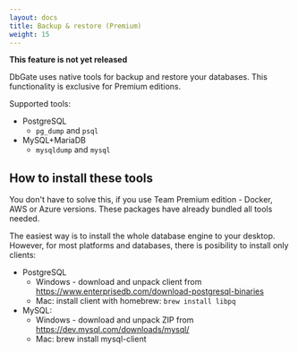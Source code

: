 ```yaml
---
layout: docs
title: Backup & restore (Premium)
weight: 15
---
```


**This feature is not yet released**

DbGate uses native tools for backup and restore your databases. This functionality is exclusive for Premium editions.

Supported tools:

- PostgreSQL
  - `pg_dump` and `psql`
- MySQL+MariaDB
  - `mysqldump` and `mysql`

## How to install these tools
You don't have to solve this, if you use Team Premium edition - Docker, AWS or Azure versions. These packages have already bundled all tools needed.

The easiest way is to install the whole database engine to your desktop.
However, for most platforms and databases, there is posibility to install only clients:

- PostgreSQL
  - Windows - download and unpack client from https://www.enterprisedb.com/download-postgresql-binaries
  - Mac: install client with homebrew: `brew install libpq`
- MySQL:
  - Windows - download and unpack ZIP from https://dev.mysql.com/downloads/mysql/
  - Mac: brew install mysql-client